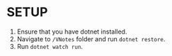 # SETUP

1. Ensure that you have dotnet installed.
2. Navigate to `/VNotes` folder and run `dotnet restore`.
3. Run `dotnet watch run`.
